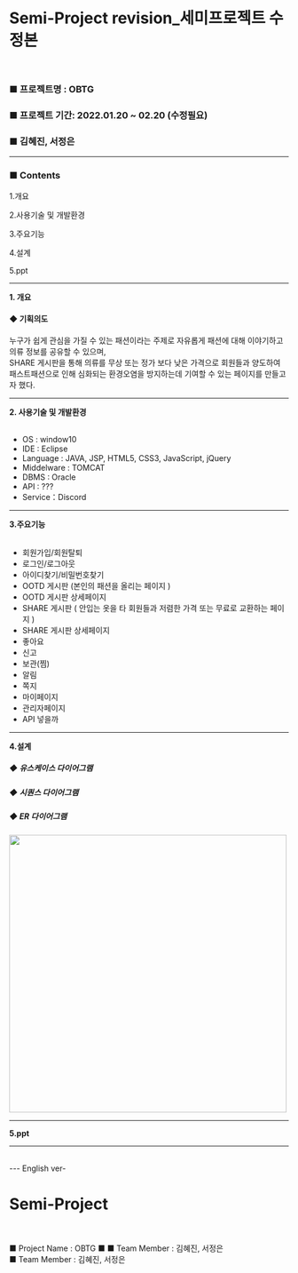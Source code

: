 # Semi-Project revision_세미프로젝트 수정본</br></br>


<h3>■ 프로젝트명 : OBTG </h3>
<h3>■ 프로젝트 기간: 2022.01.20 ~ 02.20 (수정필요)</h3>
<h3>■ 김혜진, 서정은</h3>
<hr>
<h3> ■ Contents  </h3>
 
 
1.개요

2.사용기술 및 개발환경

3.주요기능

4.설계

5.ppt


<hr>
<b>1. 개요</b>
 <h4> ◆ 기획의도</h4>
 누구가 쉽게 관심을 가질 수 있는 패션이라는 주제로 자유롭게 패션에 대해 이야기하고 의류 정보를 공유할 수 있으며, <br>
 SHARE 게시판을 통해 의류를 무상 또는 정가 보다 낮은 가격으로 회원들과 양도하여<Br>
 패스트패션으로 인해 심화되는 환경오염을 방지하는데 기여할 수 있는 페이지를 만들고자 했다. 
 



<hr>
<b>2. 사용기술 및 개발환경 </b>
</br></br>

- OS : window10
- IDE : Eclipse
- Language : JAVA, JSP, HTML5, CSS3, JavaScript, jQuery
- Middelware : TOMCAT
- DBMS : Oracle
- API :  ???
- Service：Discord



<hr>
<b> 3.주요기능</b> 
</br></br>

 + 회원가입/회원탈퇴
 + 로그인/로그아웃
 + 아이디찾기/비밀번호찾기
 + OOTD 게시판 (본인의 패션을 올리는 페이지 ) 
 + OOTD 게시판 상세페이지 
 + SHARE 게시판 ( 안입는 옷을 타 회원들과 저렴한 가격 또는 무료로 교환하는 페이지 ) 
 + SHARE 게시판 상세페이지
 + 좋아요 
 + 신고
 + 보관(찜)
 + 알림
 + 쪽지
 + 마이페이지
 + 관리자페이지
 + API 넣을까 





<hr>
<b> 4.설계</b>
 <h5> ◆ 유스케이스 다이어그램  </h5>
 
 <h5> ◆ 시퀀스 다이어그램  </h5>

 <h5> ◆ ER 다이어그램  </h5>
 <img src="https://user-images.githubusercontent.com/77500290/229373802-0d81871d-288c-4c49-bfc5-c8e73ed44eff.png" width="500"/>

<hr>
<b>5.ppt</b>
<hr>








</br>
 --- English ver-
 
 
 # Semi-Project </br></br>
■ Project Name : OBTG
■
■ Team Member : 김혜진, 서정은</br>
■ Team Member : 김혜진, 서정은
